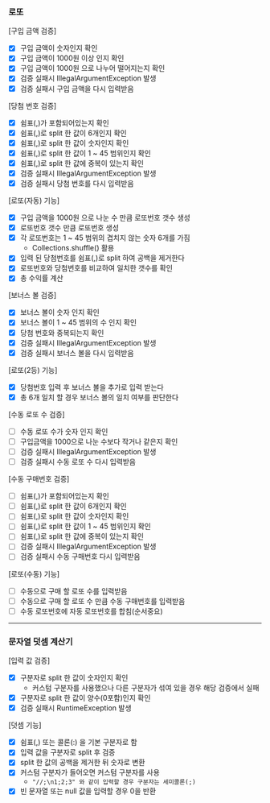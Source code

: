 ### 로또
[구입 금액 검증]
* [x] 구입 금액이 숫자인지 확인
* [x] 구입 금액이 1000원 이상 인지 확인
* [x] 구입 금액이 1000원 으로 나누어 떨어지는지 확인
* [x] 검증 실패시 IllegalArgumentException 발생
* [x] 검증 실패시 구입 금액을 다시 입력받음

[당첨 번호 검증]
* [x] 쉼표(,)가 포함되어있는지 확인
* [x] 쉼표(,)로 split 한 값이 6개인지 확인
* [x] 쉼표(,)로 split 한 값이 숫자인지 확인
* [x] 쉼표(,)로 split 한 값이 1 ~ 45 범위인지 확인
* [x] 쉼표(,)로 split 한 값에 중복이 있는지 확인
* [x] 검증 실패시 IllegalArgumentException 발생
* [x] 검증 실패시 당첨 번호를 다시 입력받음

[로또(자동) 기능]
* [x] 구입 금액을 1000원 으로 나눈 수 만큼 로또번호 갯수 생성
* [x] 로또번호 갯수 만큼 로또번호 생성
* [x] 각 로또번호는 1 ~ 45 범위의 겹치지 않는 숫자 6개를 가짐
  * Collections.shuffle() 활용
* [x] 입력 된 당첨번호를 쉼표(,)로 split 하여 공백을 제거한다
* [x] 로또번호와 당첨번호를 비교하여 일치한 갯수를 확인
* [x] 총 수익률 계산

[보너스 볼 검증]
* [x] 보너스 볼이 숫자 인지 확인
* [x] 보너스 볼이 1 ~ 45 범위의 수 인지 확인
* [x] 당첨 번호와 중복되는지 확인
* [x] 검증 실패시 IllegalArgumentException 발생
* [x] 검증 실패시 보너스 볼을 다시 입력받음

[로또(2등) 기능]
* [x] 당첨번호 입력 후 보너스 볼을 추가로 입력 받는다
* [x] 총 6개 일치 할 경우 보너스 볼의 일치 여부를 판단한다

[수동 로또 수 검증]
* [ ] 수동 로또 수가 숫자 인지 확인
* [ ] 구입금액을 1000으로 나눈 수보다 작거나 같은지 확인
* [ ] 검증 실패시 IllegalArgumentException 발생
* [ ] 검증 실패시 수동 로또 수 다시 입력받음

[수동 구매번호 검증]
* [ ] 쉼표(,)가 포함되어있는지 확인
* [ ] 쉼표(,)로 split 한 값이 6개인지 확인
* [ ] 쉼표(,)로 split 한 값이 숫자인지 확인
* [ ] 쉼표(,)로 split 한 값이 1 ~ 45 범위인지 확인
* [ ] 쉼표(,)로 split 한 값에 중복이 있는지 확인
* [ ] 검증 실패시 IllegalArgumentException 발생
* [ ] 검증 실패시 수동 구매번호 다시 입력받음

[로또(수동) 기능]
* [ ] 수동으로 구매 할 로또 수를 입력받음
* [ ] 수동으로 구매 할 로또 수 만큼 수동 구매번호를 입력받음
* [ ] 수동 로또번호에 자동 로또번호를 합침(순서중요)

<hr>

### 문자열 덧셈 계산기
[입력 값 검증]
* [x] 구분자로 split 한 값이 숫자인지 확인
  * 커스텀 구분자를 사용했으나 다른 구분자가 섞여 있을 경우 해당 검증에서 실패
* [x] 구분자로 split 한 값이 양수(0포함)인지 확인
* [x] 검증 실패시 RuntimeException 발생

[덧셈 기능]
* [x] 쉼표(,) 또는 콜론(:) 을 기본 구분자로 함
* [x] 입력 값을 구분자로 split 후 검증
* [x] split 한 값의 공백을 제거한 뒤 숫자로 변환
* [x] 커스텀 구분자가 들어오면 커스텀 구분자를 사용
  * `"//;\n1;2;3" 와 같이 입력할 경우 구분자는 세미콜론(;)`
* [x] 빈 문자열 또는 null 값을 입력할 경우 0을 반환
